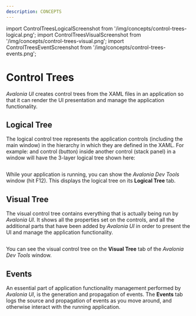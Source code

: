 ```yaml
---
description: CONCEPTS
---
```


import ControlTreesLogicalScreenshot from '/img/concepts/control-trees-logical.png';
import ControlTreesVisualScreenshot from '/img/concepts/control-trees-visual.png';
import ControlTreesEventScreenshot from '/img/concepts/control-trees-events.png';

# Control Trees

_Avalonia UI_ creates control trees from the XAML files in an application so that it can render the UI presentation and manage the application functionality.  

## Logical Tree

The logical control tree represents the application controls (including the main window) in the hierarchy in which they are defined in the XAML. For example: and control (button) inside another control (stack panel) in a window will have the 3-layer logical tree shown here:

<img src={ControlTreesLogicalScreenshot} alt=""/>

While your application is running, you can show the _Avalonia Dev Tools_ window (hit F12). This displays the logical tree on its **Logical Tree** tab.

## Visual Tree

The visual control tree contains everything that is actually being run by _Avalonia UI_. It shows all the properties set on the controls, and all the additional parts that have been added by _Avalonia UI_ in order to present the UI and manage the application functionality. 

<img src={ControlTreesVisualScreenshot} alt=""/>

You can see the visual control tree on the **Visual Tree** tab of the _Avalonia Dev Tools_ window.

## Events

An essential part of application functionality management performed by _Avalonia UI_, is the generation and propagation of events. The **Events** tab logs the source and propagation of events as you move around, and otherwise interact with the running application.

<img src={ControlTreesEventScreenshot} alt=""/>
